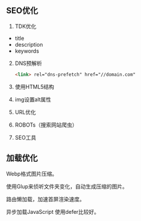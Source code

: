 ## SEO优化

1. TDK优化

- title
- description
- keywords

2. DNS预解析

   ``````html
   <link> rel="dns-prefetch" href="//domain.com"
   ``````

   

3. 使用HTML5结构

4. img设置alt属性

5. URL优化

6. ROBOTs（搜索网站爬虫）

7. SEO工具

## 加载优化

Webp格式图片压缩。

使用Glup来侦听文件夹变化，自动生成压缩的图片。

路由懒加载，加速首屏渲染速度。

异步加载JavaScript 使用defer比较好。
